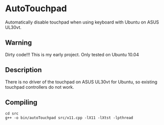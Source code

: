 # AutoTouchpad

Automatically disable touchpad when using keyboard with Ubuntu on ASUS UL30vt.

## Warning

Dirty code!!! This is my early project. Only tested on Ubuntu 10.04

## Description

There is no driver of the touchpad on ASUS UL30vt for Ubuntu, so existing touchpad controllers do not work.

## Compiling
	cd src
	g++ -o bin/autoTouchpad src/x11.cpp -lX11 -lXtst -lpthread
